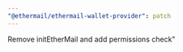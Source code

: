 ```yaml
---
"@ethermail/ethermail-wallet-provider": patch
---
```


Remove initEtherMail and add permissions check"

